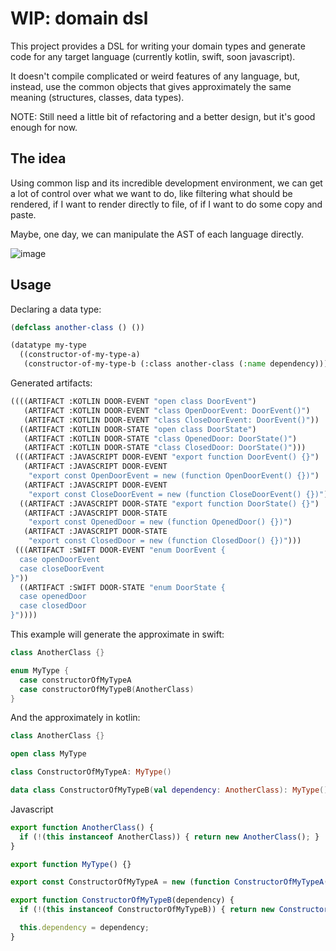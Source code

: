 # WIP: domain dsl

This project provides a DSL for writing your domain types
and generate code for any target language (currently kotlin, swift, soon javascript).

It doesn't compile complicated or weird features of any language,
but, instead, use the common objects that gives approximately the same meaning
(structures, classes, data types).

NOTE: Still need a little bit of refactoring and a better design,
but it's good enough for now.

## The idea

Using common lisp and its incredible development environment, we can get a lot of control over
what we want to do, like filtering what should be rendered, if I want to render directly to file,
of if I want to do some copy and paste.

Maybe, one day, we can manipulate the AST of each language directly.

![image](https://github.com/domaindsl/domaindsl/blob/development/extras/stateism.png?raw=true)

## Usage

Declaring a data type:

```lisp
(defclass another-class () ())

(datatype my-type
  ((constructor-of-my-type-a)
   (constructor-of-my-type-b (:class another-class (:name dependency)))))
```

Generated artifacts:

```lisp
((((ARTIFACT :KOTLIN DOOR-EVENT "open class DoorEvent")
   (ARTIFACT :KOTLIN DOOR-EVENT "class OpenDoorEvent: DoorEvent()")
   (ARTIFACT :KOTLIN DOOR-EVENT "class CloseDoorEvent: DoorEvent()"))
  ((ARTIFACT :KOTLIN DOOR-STATE "open class DoorState")
   (ARTIFACT :KOTLIN DOOR-STATE "class OpenedDoor: DoorState()")
   (ARTIFACT :KOTLIN DOOR-STATE "class ClosedDoor: DoorState()")))
 (((ARTIFACT :JAVASCRIPT DOOR-EVENT "export function DoorEvent() {}")
   (ARTIFACT :JAVASCRIPT DOOR-EVENT
    "export const OpenDoorEvent = new (function OpenDoorEvent() {})")
   (ARTIFACT :JAVASCRIPT DOOR-EVENT
    "export const CloseDoorEvent = new (function CloseDoorEvent() {})"))
  ((ARTIFACT :JAVASCRIPT DOOR-STATE "export function DoorState() {}")
   (ARTIFACT :JAVASCRIPT DOOR-STATE
    "export const OpenedDoor = new (function OpenedDoor() {})")
   (ARTIFACT :JAVASCRIPT DOOR-STATE
    "export const ClosedDoor = new (function ClosedDoor() {})")))
 (((ARTIFACT :SWIFT DOOR-EVENT "enum DoorEvent {
  case openDoorEvent
  case closeDoorEvent
}"))
  ((ARTIFACT :SWIFT DOOR-STATE "enum DoorState {
  case openedDoor
  case closedDoor
}"))))
```

This example will generate the approximate in swift:

```swift
class AnotherClass {}

enum MyType {
  case constructorOfMyTypeA
  case constructorOfMyTypeB(AnotherClass)
}
```

And the approximately in kotlin:

```kotlin
class AnotherClass {}

open class MyType

class ConstructorOfMyTypeA: MyType()

data class ConstructorOfMyTypeB(val dependency: AnotherClass): MyType()
```

Javascript

```javascript
export function AnotherClass() {
  if (!(this instanceof AnotherClass)) { return new AnotherClass(); }
}

export function MyType() {}

export const ConstructorOfMyTypeA = new (function ConstructorOfMyTypeA() {})

export function ConstructorOfMyTypeB(dependency) {
  if (!(this instanceof ConstructorOfMyTypeB)) { return new ConstructorOfMyTypeB(dependency); }

  this.dependency = dependency;
}
```
